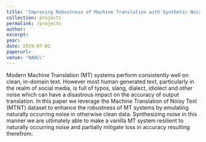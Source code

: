```yaml
---
title: "Improving Robustness of Machine Translation with Synthetic Noise"
collection: projects
permalink: /projects
author:
excerpt:
year:
date: 2019-07-01
paperurl:
venue: "NAACL"
---
```

Modern Machine Translation (MT) systems perform consistently well on clean, in-domain text. 
However most human generated text, particularly in the realm of social media, is full of typos, 
slang, dialect, idiolect and other noise which can have a disastrous impact on the accuracy of output translation. 
In this paper we leverage the Machine Translation of Noisy Text (MTNT) dataset to enhance the robustness of MT systems
by emulating naturally occurring noise in otherwise clean data. Synthesizing noise in this manner we are ultimately 
able to make a vanilla MT system resilient to naturally occurring noise and partially mitigate loss in accuracy resulting therefrom.
